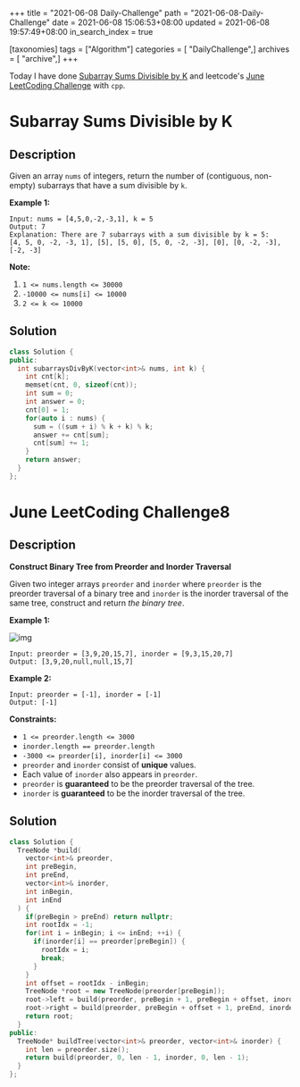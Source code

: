 +++
title = "2021-06-08 Daily-Challenge"
path = "2021-06-08-Daily-Challenge"
date = 2021-06-08 15:06:53+08:00
updated = 2021-06-08 19:57:49+08:00
in_search_index = true

[taxonomies]
tags = ["Algorithm"]
categories = [ "DailyChallenge",]
archives = [ "archive",]
+++

Today I have done [Subarray Sums Divisible by K](https://leetcode.com/problems/subarray-sums-divisible-by-k/description/) and leetcode's [June LeetCoding Challenge](https://leetcode.com/explore/challenge/card/june-leetcoding-challenge-2021/603/week-1-june-1st-june-7th/3771/) with `cpp`.

<!-- more -->

# Subarray Sums Divisible by K

## Description

Given an array `nums` of integers, return the number of (contiguous, non-empty) subarrays that have a sum divisible by `k`.

 

**Example 1:**

```
Input: nums = [4,5,0,-2,-3,1], k = 5
Output: 7
Explanation: There are 7 subarrays with a sum divisible by k = 5:
[4, 5, 0, -2, -3, 1], [5], [5, 0], [5, 0, -2, -3], [0], [0, -2, -3], [-2, -3]
```

 

**Note:**

1. `1 <= nums.length <= 30000`
2. `-10000 <= nums[i] <= 10000`
3. `2 <= k <= 10000`

## Solution

``` cpp
class Solution {
public:
  int subarraysDivByK(vector<int>& nums, int k) {
    int cnt[k];
    memset(cnt, 0, sizeof(cnt));
    int sum = 0;
    int answer = 0;
    cnt[0] = 1;
    for(auto i : nums) {
      sum = ((sum + i) % k + k) % k;
      answer += cnt[sum];
      cnt[sum] += 1;
    }
    return answer;
  }
};
```

# June LeetCoding Challenge8

## Description

**Construct Binary Tree from Preorder and Inorder Traversal**

Given two integer arrays `preorder` and `inorder` where `preorder` is the preorder traversal of a binary tree and `inorder` is the inorder traversal of the same tree, construct and return *the binary tree*.

 

**Example 1:**

![img](https://assets.leetcode.com/uploads/2021/02/19/tree.jpg)

```
Input: preorder = [3,9,20,15,7], inorder = [9,3,15,20,7]
Output: [3,9,20,null,null,15,7]
```

**Example 2:**

```
Input: preorder = [-1], inorder = [-1]
Output: [-1]
```

 

**Constraints:**

- `1 <= preorder.length <= 3000`
- `inorder.length == preorder.length`
- `-3000 <= preorder[i], inorder[i] <= 3000`
- `preorder` and `inorder` consist of **unique** values.
- Each value of `inorder` also appears in `preorder`.
- `preorder` is **guaranteed** to be the preorder traversal of the tree.
- `inorder` is **guaranteed** to be the inorder traversal of the tree.

## Solution

``` cpp
class Solution {
  TreeNode *build(
    vector<int>& preorder,
    int preBegin,
    int preEnd,
    vector<int>& inorder,
    int inBegin,
    int inEnd
  ) {
    if(preBegin > preEnd) return nullptr;
    int rootIdx = -1;
    for(int i = inBegin; i <= inEnd; ++i) {
      if(inorder[i] == preorder[preBegin]) {
        rootIdx = i;
        break;
      }
    }
    int offset = rootIdx - inBegin;
    TreeNode *root = new TreeNode(preorder[preBegin]);
    root->left = build(preorder, preBegin + 1, preBegin + offset, inorder, inBegin, inBegin + offset - 1);
    root->right = build(preorder, preBegin + offset + 1, preEnd, inorder, inBegin + offset + 1, inEnd);
    return root;
  }
public:
  TreeNode* buildTree(vector<int>& preorder, vector<int>& inorder) {
    int len = preorder.size();
    return build(preorder, 0, len - 1, inorder, 0, len - 1);
  }
};
```
